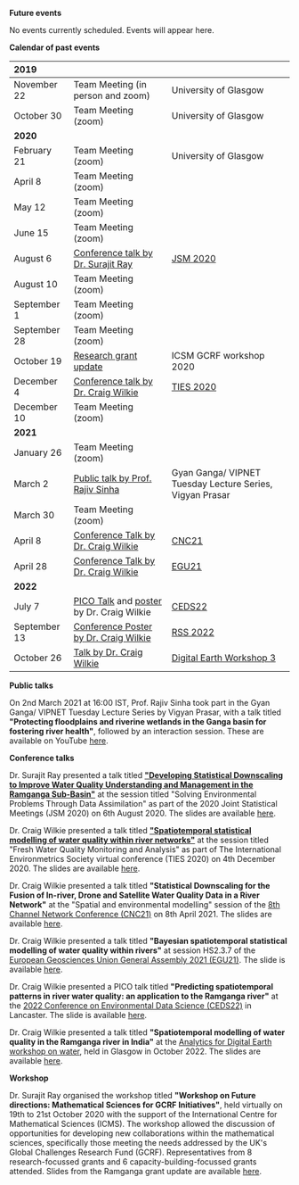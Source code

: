 
**Future events**

No events currently scheduled. Events will appear here.

**Calendar of past events**

| 2019        |             |               |
| :---        |    :----  |          :--- |
| November 22 | Team Meeting (in person and zoom)       | University of Glasgow|
| October 30   | Team Meeting (zoom)       |  University of Glasgow     |
| **2020**        |             |               |
| February 21 | Team Meeting (zoom) | University of Glasgow |
| April 8 | Team Meeting (zoom) | |
| May 12 | Team Meeting (zoom) | |
| June 15 | Team Meeting (zoom) | |
| August 6 | [Conference talk by Dr. Surajit Ray](https://github.com/surajitstat/ramganga/files/6249888/JSM2020_slides.pdf) | [JSM 2020](https://ww2.amstat.org/meetings/jsm/2020/onlineprogram/AbstractDetails.cfm?abstractid=309219) |
| August 10 | Team Meeting (zoom) | |
| September 1 | Team Meeting (zoom) | |
| September 28 | Team Meeting (zoom) | |
| October 19 | [Research grant update](https://github.com/surajitstat/ramganga/files/6249958/grant_update_Ramganga.pdf) | ICSM GCRF workshop 2020 |
| December 4 | [Conference talk by Dr. Craig Wilkie](https://github.com/surajitstat/ramganga/files/6249867/TIES2020_slides.pdf) | [TIES 2020](http://environmetrics.org/vc2020_program.html) |
| December 10 | Team Meeting (zoom) | |
| **2021**        |             |               |
| January 26 | Team Meeting (zoom) | |
| March 2 | [Public talk by Prof. Rajiv Sinha](https://www.youtube.com/watch?v=8Uz5tVF0dxg) | Gyan Ganga/ VIPNET Tuesday Lecture Series, Vigyan Prasar |
| March 30 | Team Meeting (zoom) | |
| April 8 | [Conference Talk by Dr. Craig Wilkie](https://github.com/surajitstat/ramganga/files/6284950/CNC2021_slides.pdf) | [CNC21](https://cnc21.sciencesconf.org/) |
| April 28 | [Conference Talk by Dr. Craig Wilkie](https://user-images.githubusercontent.com/59825180/117304154-570fec00-ae75-11eb-88c6-db80a3653b55.png) | [EGU21](https://www.egu21.eu/) |
| **2022**        |             |               |
| July 7 | [PICO Talk](https://github.com/surajitstat/ramganga/files/11146862/PICO_slide_CraigWilkie.pdf) and [poster](https://github.com/surajitstat/ramganga/files/11146876/draft2.pdf) by Dr. Craig Wilkie | [CEDS22](https://wp.lancs.ac.uk/ceds/) |
| September 13 | [Conference Poster by Dr. Craig Wilkie](https://github.com/surajitstat/ramganga/files/11146892/draft4.pdf) | [RSS 2022](https://rss.org.uk/training-events/conference2022/) |
| October 26 | [Talk by Dr. Craig Wilkie](https://github.com/surajitstat/ramganga/files/11146913/dig_earth_slides_2.pdf) | [Digital Earth Workshop 3](https://www.gla.ac.uk/schools/mathematicsstatistics/research/stats/ai3/analytics/digitalearth/digitalearthanalytics/workshop3/) |




**Public talks**

On 2nd March 2021 at 16:00 IST, Prof. Rajiv Sinha took part in the Gyan Ganga/ VIPNET Tuesday Lecture Series by Vigyan Prasar, with a talk titled **"Protecting floodplains and riverine wetlands in the Ganga basin for fostering river health"**, followed by an interaction session. These are available on YouTube [here](https://www.youtube.com/watch?v=8Uz5tVF0dxg).

**Conference talks**

Dr. Surajit Ray presented a talk titled [**"Developing Statistical Downscaling to Improve Water Quality Understanding and Management in the Ramganga Sub-Basin"**](https://ww2.amstat.org/meetings/jsm/2020/onlineprogram/AbstractDetails.cfm?abstractid=309219) at the session titled "Solving Environmental Problems Through Data Assimilation" as part of the 2020 Joint Statistical Meetings (JSM 2020) on 6th August 2020. The slides are available [here](https://github.com/surajitstat/ramganga/files/6249888/JSM2020_slides.pdf).

Dr. Craig Wilkie presented a talk titled [**"Spatiotemporal statistical modelling of water quality within river networks"**](http://environmetrics.org/vc2020_program.html) at the session titled "Fresh Water Quality Monitoring and Analysis" as part of The International Environmetrics Society virtual conference (TIES 2020) on 4th December 2020. The slides are available [here](https://github.com/surajitstat/ramganga/files/6249867/TIES2020_slides.pdf).

Dr. Craig Wilkie presented a talk titled **"Statistical Downscaling for the Fusion of In-river, Drone and Satellite Water Quality Data in a River Network"** at the "Spatial and environmental modelling" session of the [8th Channel Network Conference (CNC21)](https://cnc21.sciencesconf.org/) on 8th April 2021. The slides are available [here](https://github.com/surajitstat/ramganga/files/6284950/CNC2021_slides.pdf).

Dr. Craig Wilkie presented a talk titled **"Bayesian spatiotemporal statistical modelling of water quality within rivers"** at session HS2.3.7 of the [European Geosciences Union General Assembly 2021 (EGU21)](https://www.egu21.eu/). The slide is available [here](https://user-images.githubusercontent.com/59825180/117304154-570fec00-ae75-11eb-88c6-db80a3653b55.png).

Dr. Craig Wilkie presented a PICO talk titled **"Predicting spatiotemporal patterns in river water quality: an application to the Ramganga river"** at the [2022 Conference on Environmental Data Science (CEDS22)](https://wp.lancs.ac.uk/ceds/) in Lancaster. The slide is available [here](https://github.com/surajitstat/ramganga/files/11146862/PICO_slide_CraigWilkie.pdf).

Dr. Craig Wilkie presented a talk titled **"Spatiotemporal modelling of water quality in the Ramganga river in India"** at the [Analytics for Digital Earth workshop on water](https://www.gla.ac.uk/schools/mathematicsstatistics/research/stats/ai3/analytics/digitalearth/digitalearthanalytics/workshop3/), held in Glasgow in  October 2022. The slides are available [here](https://github.com/surajitstat/ramganga/files/11146913/dig_earth_slides_2.pdf).

**Workshop**

Dr. Surajit Ray organised the workshop titled **"Workshop on Future directions: Mathematical Sciences for GCRF Initiatives"**, held virtually on 19th to 21st October 2020 with the support of the International Centre for Mathematical Sciences (ICMS). The workshop allowed the discussion of opportunities for developing new collaborations within the mathematical sciences, specifically those meeting the needs addressed by the UK's Global Challenges Research Fund (GCRF). Representatives from 8 research-focussed grants and 6 capacity-building-focussed grants attended. Slides from the Ramganga grant update are available [here](https://github.com/surajitstat/ramganga/files/6249958/grant_update_Ramganga.pdf).
